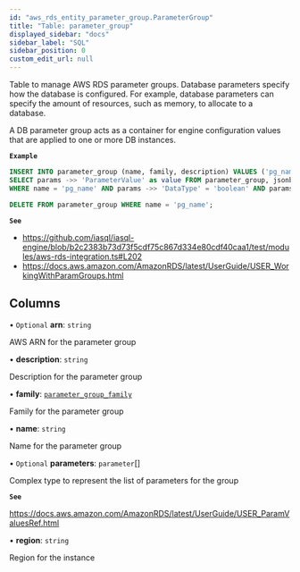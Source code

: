 ```yaml
---
id: "aws_rds_entity_parameter_group.ParameterGroup"
title: "Table: parameter_group"
displayed_sidebar: "docs"
sidebar_label: "SQL"
sidebar_position: 0
custom_edit_url: null
---
```


Table to manage AWS RDS parameter groups. Database parameters specify how the database is configured.
For example, database parameters can specify the amount of resources, such as memory, to allocate to a database.

A DB parameter group acts as a container for engine configuration values that are applied to one or more DB instances.

**`Example`**

```sql TheButton[Manage RDS parameter groups]="Manage RDS parameter groups"
INSERT INTO parameter_group (name, family, description) VALUES ('pg_name', 'postgres14', 'description');
SELECT params ->> 'ParameterValue' as value FROM parameter_group, jsonb_array_elements(parameters) as params
WHERE name = 'pg_name' AND params ->> 'DataType' = 'boolean' AND params ->> 'IsModifiable' = 'true';

DELETE FROM parameter_group WHERE name = 'pg_name';
```

**`See`**

 - https://github.com/iasql/iasql-engine/blob/b2c2383b73d73f5cdf75c867d334e80cdf40caa1/test/modules/aws-rds-integration.ts#L202
 - https://docs.aws.amazon.com/AmazonRDS/latest/UserGuide/USER_WorkingWithParamGroups.html

## Columns

• `Optional` **arn**: `string`

AWS ARN for the parameter group

• **description**: `string`

Description for the parameter group

• **family**: [`parameter_group_family`](../enums/aws_rds_entity_parameter_group.ParameterGroupFamily.md)

Family for the parameter group

• **name**: `string`

Name for the parameter group

• `Optional` **parameters**: `parameter`[]

Complex type to represent the list of parameters for the group

**`See`**

https://docs.aws.amazon.com/AmazonRDS/latest/UserGuide/USER_ParamValuesRef.html

• **region**: `string`

Region for the instance
